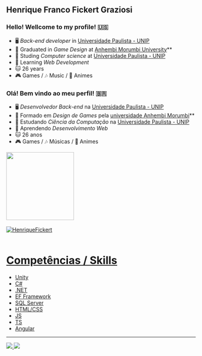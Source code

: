## Henrique Franco Fickert Graziosi

### Hello! Wellcome to my profile! 🇺🇸

- 🖥️ *Back-end developer* in [Universidade Paulista - UNIP](https://www.unip.br/)
- 👾 Graduated in *Game Design* at [Anhembi Morumbi University](https://portal.anhembi.br/)**
- 🎒 Studing *Computer science* at [Universidade Paulista - UNIP](https://www.unip.br/)
- 📝 Learning *Web Development*
- 🐱 26 years
- 🎮 Games / 🎶 Music / 🐻 Animes

### Olá! Bem vindo ao meu perfil! 🇧🇷

- 🖥️ *Desenvolvedor Back-end* na [Universidade Paulista - UNIP](https://www.unip.br/)
- 👾 Formado em *Design de Games* pela [universidade Anhembi Morumbi](https://portal.anhembi.br/)**
- 🎒 Estudando *Ciência da Computação* na [Universidade Paulista - UNIP](https://www.unip.br/)
- 📝 Aprendendo *Desenvolvimento Web*
- 🐱 26 anos
- 🎮 Games / 🎶 Músicas / 🐻 Animes


<div>
  <a href="https://github.com/HenriqueFickert">
  <img height="180em" src="https://github-readme-stats.vercel.app/api?username=HenriqueFickert&show_icons=true&theme=tokyonight&include_all_commits=true&count_private=true"/>
</div>
   <br />
 <div>
  <img align="center" src="https://github-readme-stats.vercel.app/api/top-langs/?username=HenriqueFickert&layout=compact&hide=html&theme=dark" alt="HenriqueFickert">
 <br />

 </div>

 <br/>
  
 # Competências / Skills
- Unity
- C#
- .NET
- EF Framework
- SQL Server
- HTML/CSS
- JS
- TS
- Angular
  
 <hr>
  
<div>
  <a href="https://www.instagram.com/kikefickert/" target="_blank"><img src="https://img.shields.io/badge/-Instagram-%23E4405F?style=for-the-badge&logo=instagram&logoColor=white" target="_blank">
  </a>
  <a href="https://www.linkedin.com/in/henriquefickert" target="_blank"><img src="https://img.shields.io/badge/-LinkedIn-%230077B5?style=for-the-badge&logo=linkedin&logoColor=white" target="_blank">
  </a> 
</div
